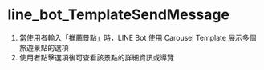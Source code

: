 # line_bot_TemplateSendMessage
1. 當使用者輸入「推薦景點」時，LINE Bot 使用 Carousel Template 展示多個旅遊景點的選項
2. 使用者點擊選項後可查看該景點的詳細資訊或導覽

